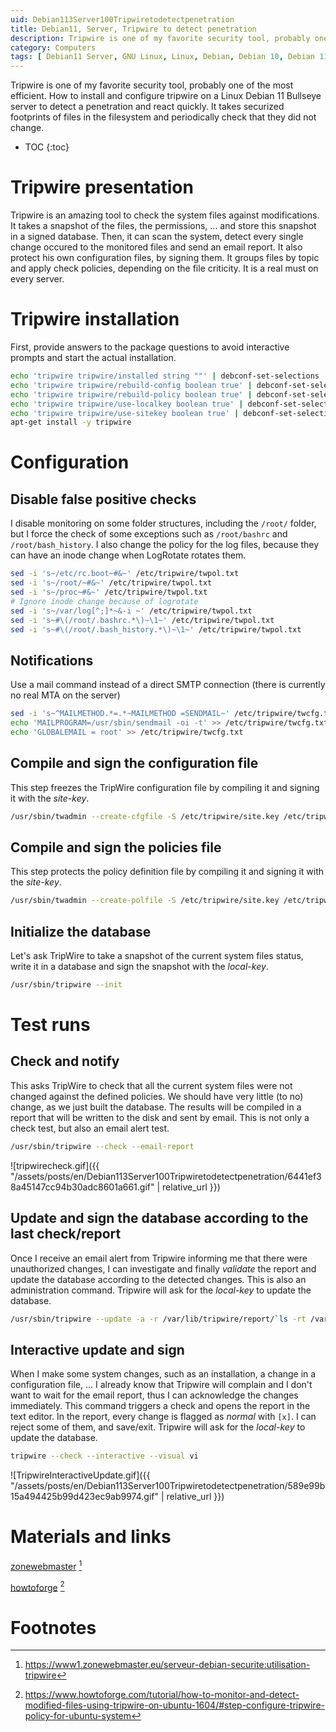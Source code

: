 ```yaml
---
uid: Debian113Server100Tripwiretodetectpenetration
title: Debian11, Server, Tripwire to detect penetration
description: Tripwire is one of my favorite security tool, probably one of the most efficient. How to install and configure tripwire on a Linux Debian 11 Bullseye server to detect a penetration and react quickly. It takes securized footprints of files in the filesystem and periodically check that they did not change.
category: Computers
tags: [ Debian11 Server, GNU Linux, Linux, Debian, Debian 10, Debian 11, Buster, Bullseye, Server, Installation, HIDS, IDS, Integrity, Intrusion, Penetration, Security, Tripwire ]
---
```


Tripwire is one of my favorite security tool, probably one of the most efficient. How to install and configure tripwire on a Linux Debian 11 Bullseye server to detect a penetration and react quickly. It takes securized footprints of files in the filesystem and periodically check that they did not change.

* TOC
{:toc}

# Tripwire presentation
Tripwire is an amazing tool to check the system files against modifications. It takes a snapshot of the files, the permissions, ... and store this snapshot in a signed database. Then, it can scan the system, detect every single change occured to the monitored files and send an email report. It also protect his own configuration files, by signing them. It groups files by topic and apply check policies, depending on the file criticity. It is a real must on every server.

# Tripwire installation
First, provide answers to the package questions to avoid interactive prompts and start the actual installation.
```bash
echo 'tripwire tripwire/installed string ""' | debconf-set-selections
echo 'tripwire tripwire/rebuild-config boolean true' | debconf-set-selections
echo 'tripwire tripwire/rebuild-policy boolean true' | debconf-set-selections
echo 'tripwire tripwire/use-localkey boolean true' | debconf-set-selections
echo 'tripwire tripwire/use-sitekey boolean true' | debconf-set-selections
apt-get install -y tripwire
```

# Configuration

## Disable false positive checks
I disable monitoring on some folder structures, including the `/root/` folder, but I force the check of some exceptions such as `/root/bashrc` and `/root/bash_history`. I also change the policy for the log files, because they can have an inode change when LogRotate rotates them.
```bash
sed -i 's~/etc/rc.boot~#&~' /etc/tripwire/twpol.txt
sed -i 's~/root/~#&~' /etc/tripwire/twpol.txt
sed -i 's~/proc~#&~' /etc/tripwire/twpol.txt
# Ignore inode change because of logrotate
sed -i 's~/var/log[^;]*~&-i ~' /etc/tripwire/twpol.txt 
sed -i 's~#\(/root/.bashrc.*\)~\1~' /etc/tripwire/twpol.txt
sed -i 's~#\(/root/.bash_history.*\)~\1~' /etc/tripwire/twpol.txt
```

## Notifications
Use a mail command instead of a direct SMTP connection (there is currently no real MTA on the server)
```bash
sed -i 's~^MAILMETHOD.*=.*~MAILMETHOD =SENDMAIL~' /etc/tripwire/twcfg.txt
echo 'MAILPROGRAM=/usr/sbin/sendmail -oi -t' >> /etc/tripwire/twcfg.txt
echo 'GLOBALEMAIL = root' >> /etc/tripwire/twcfg.txt
```

## Compile and sign the configuration file
This step freezes the TripWire configuration file by compiling it and signing it with the *site-key*.
```bash
/usr/sbin/twadmin --create-cfgfile -S /etc/tripwire/site.key /etc/tripwire/twcfg.txt
```

## Compile and sign the policies file
This step protects the policy definition file by compiling it and signing it with the *site-key*.
```bash
/usr/sbin/twadmin --create-polfile -S /etc/tripwire/site.key /etc/tripwire/twpol.txt
``` 

## Initialize the database
Let's ask TripWire to take a snapshot of the current system files status, write it in a database and sign the snapshot with the *local-key*.
```bash
/usr/sbin/tripwire --init
```

# Test runs

## Check and notify

This asks TripWire to check that all the current system files were not changed against the defined policies. We should have very little (to no) change, as we just built the database. The results will be compiled in a report that will be written to the disk and sent by email. This is not only a check test, but also an email alert test.
```bash
/usr/sbin/tripwire --check --email-report
```

![tripwirecheck.gif]({{ "/assets/posts/en/Debian113Server100Tripwiretodetectpenetration/6441ef38a45147cc94b30adc8601a661.gif" | relative_url }})

## Update and sign the database according to the last check/report
Once I receive an email alert from Tripwire informing me that there were unauthorized changes, I can investigate and finally *validate* the report and update the database according to the detected changes. This is also an administration command. Tripwire will ask for the *local-key* to update the database.
```bash
/usr/sbin/tripwire --update -a -r /var/lib/tripwire/report/`ls -rt /var/lib/tripwire/report/ | tail -n 1`
```

## Interactive update and sign

When I make some system changes, such as an installation, a change in a configuration file, ... I already know that Tripwire will complain and I don't want to wait for the email report, thus I can acknowledge the changes immediately. This command triggers a check and opens the report in the text editor. In the report, every change is flagged as *normal* with `[x]`. I can reject some of them, and save/exit. Tripwire will ask for the *local-key* to update the database.
```bash
tripwire --check --interactive --visual vi
```

![TripwireInteractiveUpdate.gif]({{ "/assets/posts/en/Debian113Server100Tripwiretodetectpenetration/589e99b15a494425b99d423ec9ab9974.gif" | relative_url }})

# Materials and links

[zonewebmaster][zonewebmaster] [^1]

[howtoforge][howtoforge] [^2]

# Footnotes

[zonewebmaster]: https://www1.zonewebmaster.eu/serveur-debian-securite:utilisation-tripwire
[howtoforge]: https://www.howtoforge.com/tutorial/how-to-monitor-and-detect-modified-files-using-tripwire-on-ubuntu-1604/#step-configure-tripwire-policy-for-ubuntu-system

[^1]: https://www1.zonewebmaster.eu/serveur-debian-securite:utilisation-tripwire
[^2]: https://www.howtoforge.com/tutorial/how-to-monitor-and-detect-modified-files-using-tripwire-on-ubuntu-1604/#step-configure-tripwire-policy-for-ubuntu-system
